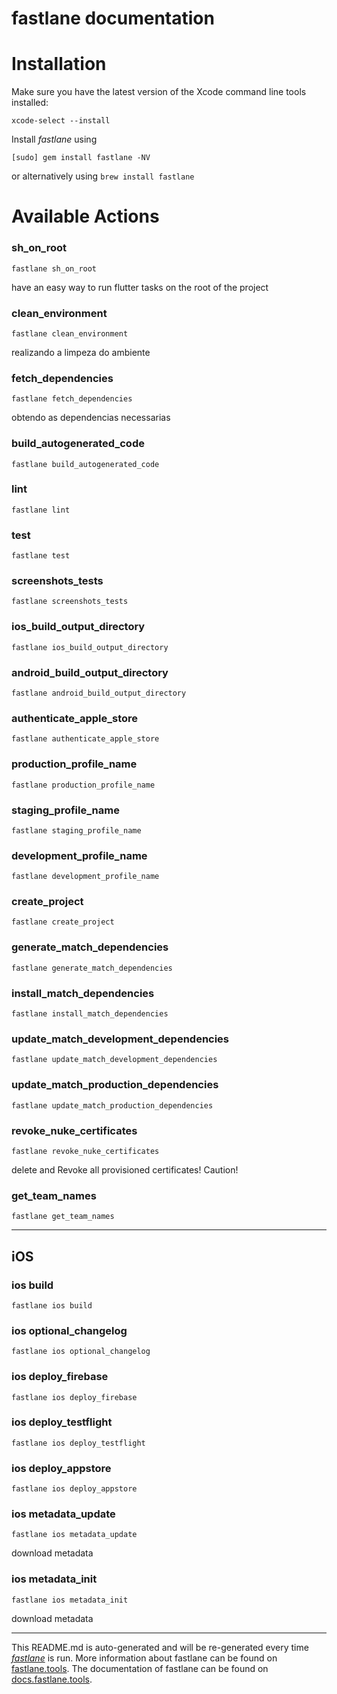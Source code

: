 fastlane documentation
================
# Installation

Make sure you have the latest version of the Xcode command line tools installed:

```
xcode-select --install
```

Install _fastlane_ using
```
[sudo] gem install fastlane -NV
```
or alternatively using `brew install fastlane`

# Available Actions
### sh_on_root
```
fastlane sh_on_root
```
have an easy way to run flutter tasks on the root of the project
### clean_environment
```
fastlane clean_environment
```
realizando a limpeza do ambiente
### fetch_dependencies
```
fastlane fetch_dependencies
```
obtendo as dependencias necessarias
### build_autogenerated_code
```
fastlane build_autogenerated_code
```

### lint
```
fastlane lint
```

### test
```
fastlane test
```

### screenshots_tests
```
fastlane screenshots_tests
```

### ios_build_output_directory
```
fastlane ios_build_output_directory
```

### android_build_output_directory
```
fastlane android_build_output_directory
```

### authenticate_apple_store
```
fastlane authenticate_apple_store
```

### production_profile_name
```
fastlane production_profile_name
```

### staging_profile_name
```
fastlane staging_profile_name
```

### development_profile_name
```
fastlane development_profile_name
```

### create_project
```
fastlane create_project
```

### generate_match_dependencies
```
fastlane generate_match_dependencies
```

### install_match_dependencies
```
fastlane install_match_dependencies
```

### update_match_development_dependencies
```
fastlane update_match_development_dependencies
```

### update_match_production_dependencies
```
fastlane update_match_production_dependencies
```

### revoke_nuke_certificates
```
fastlane revoke_nuke_certificates
```
delete and Revoke all provisioned certificates! Caution!
### get_team_names
```
fastlane get_team_names
```


----

## iOS
### ios build
```
fastlane ios build
```

### ios optional_changelog
```
fastlane ios optional_changelog
```

### ios deploy_firebase
```
fastlane ios deploy_firebase
```

### ios deploy_testflight
```
fastlane ios deploy_testflight
```

### ios deploy_appstore
```
fastlane ios deploy_appstore
```

### ios metadata_update
```
fastlane ios metadata_update
```
download metadata
### ios metadata_init
```
fastlane ios metadata_init
```
download metadata

----

This README.md is auto-generated and will be re-generated every time [_fastlane_](https://fastlane.tools) is run.
More information about fastlane can be found on [fastlane.tools](https://fastlane.tools).
The documentation of fastlane can be found on [docs.fastlane.tools](https://docs.fastlane.tools).
